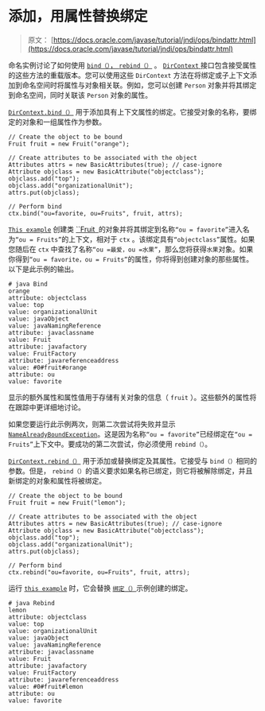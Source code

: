 # 添加，用属性替换绑定

> 原文： [https://docs.oracle.com/javase/tutorial/jndi/ops/bindattr.html](https://docs.oracle.com/javase/tutorial/jndi/ops/bindattr.html)

命名实例讨论了如何使用 [`bind（）`， `rebind（）`](bind.html) 。 [`DirContext` ](https://docs.oracle.com/javase/8/docs/api/javax/naming/directory/DirContext.html)接口包含接受属性的这些方法的重载版本。您可以使用这些 `DirContext` 方法在将绑定或子上下文添加到命名空间时将属性与对象相关联。例如，您可以创建 `Person` 对象并将其绑定到命名空间，同时关联该 `Person` 对象的属性。

[`DirContext.bind（）`](https://docs.oracle.com/javase/8/docs/api/javax/naming/directory/DirContext.html#bind-javax.naming.Name-java.lang.Object-javax.naming.directory.Attributes-) 用于添加具有上下文属性的绑定。它接受对象的名称，要绑定的对象和一组属性作为参数。

```
// Create the object to be bound
Fruit fruit = new Fruit("orange");

// Create attributes to be associated with the object
Attributes attrs = new BasicAttributes(true); // case-ignore
Attribute objclass = new BasicAttribute("objectclass");
objclass.add("top");
objclass.add("organizationalUnit");
attrs.put(objclass);

// Perform bind
ctx.bind("ou=favorite, ou=Fruits", fruit, attrs);

```

[`This example`](examples/Bind.java) 创建类 [``Fruit` `](examples/Fruit.java)的对象并将其绑定到名称`“ou = favorite”`进入名为`“ou = Fruits”`的上下文，相对于 `ctx` 。该绑定具有`“objectclass”`属性。如果您随后在 `ctx` 中查找了名称`“ou =最爱，ou =水果”`，那么您将获得`水果`对象。如果你得到`“ou = favorite，ou = Fruits”`的属性，你将得到创建对象的那些属性。以下是此示例的输出。

```
# java Bind
orange
attribute: objectclass
value: top
value: organizationalUnit
value: javaObject
value: javaNamingReference
attribute: javaclassname
value: Fruit
attribute: javafactory
value: FruitFactory
attribute: javareferenceaddress
value: #0#fruit#orange
attribute: ou
value: favorite

```

显示的额外属性和属性值用于存储有关对象的信息（ `fruit` ）。这些额外的属性将在跟踪中更详细地讨论。

如果您要运行此示例两次，则第二次尝试将失败并显示 [`NameAlreadyBoundException`](https://docs.oracle.com/javase/8/docs/api/javax/naming/NameAlreadyBoundException.html)。这是因为名称`“ou = favorite”`已经绑定在`“ou = Fruits”`上下文中。要成功的第二次尝试，你必须使用 `rebind（）`。

[`DirContext.rebind（）`](https://docs.oracle.com/javase/8/docs/api/javax/naming/directory/DirContext.html#rebind-javax.naming.Name-java.lang.Object-javax.naming.directory.Attributes-) 用于添加或替换绑定及其属性。它接受与 `bind（）`相同的参数。但是， `rebind（）`的语义要求如果名称已绑定，则它将被解除绑定，并且新绑定的对象和属性将被绑定。

```
// Create the object to be bound
Fruit fruit = new Fruit("lemon");

// Create attributes to be associated with the object
Attributes attrs = new BasicAttributes(true); // case-ignore
Attribute objclass = new BasicAttribute("objectclass");
objclass.add("top");
objclass.add("organizationalUnit");
attrs.put(objclass);

// Perform bind
ctx.rebind("ou=favorite, ou=Fruits", fruit, attrs);

```

运行 [`this example`](examples/Rebind.java) 时，它会替换 [``绑定（）``](examples/Bind.java)示例创建的绑定。

```
# java Rebind
lemon
attribute: objectclass
value: top
value: organizationalUnit
value: javaObject
value: javaNamingReference
attribute: javaclassname
value: Fruit
attribute: javafactory
value: FruitFactory
attribute: javareferenceaddress
value: #0#fruit#lemon
attribute: ou
value: favorite

```